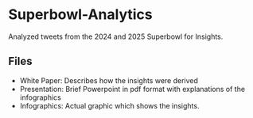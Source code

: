 # Superbowl-Analytics
Analyzed tweets from the 2024 and 2025 Superbowl for Insights.

## Files
- White Paper: Describes how the insights were derived
- Presentation: Brief Powerpoint in pdf format with explanations of the infographics
- Infographics: Actual graphic which shows the insights.
